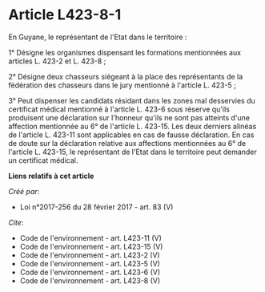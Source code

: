 # Article L423-8-1

En Guyane, le représentant de l'Etat dans le territoire : 

1° Désigne les organismes dispensant les formations mentionnées aux articles L. 423-2 et L. 423-8 ; 

2° Désigne deux chasseurs siégeant à la place des représentants de la fédération des chasseurs dans le jury mentionné à
l'article L. 423-5 ; 

3° Peut dispenser les candidats résidant dans les zones mal desservies du certificat médical mentionné à l'article L. 423-6
sous réserve qu'ils produisent une déclaration sur l'honneur qu'ils ne sont pas atteints d'une affection mentionnée au 6° de
l'article L. 423-15. Les deux derniers alinéas de l'article L. 423-11 sont applicables en cas de fausse déclaration. En cas
de doute sur la déclaration relative aux affections mentionnées au 6° de l'article L. 423-15, le représentant de l'Etat dans
le territoire peut demander un certificat médical.

**Liens relatifs à cet article**

_Créé par_:

  - Loi n°2017-256 du 28 février 2017 - art. 83 (V)

_Cite_:

  - Code de l'environnement - art. L423-11 (V)
  - Code de l'environnement - art. L423-15 (V)
  - Code de l'environnement - art. L423-2 (V)
  - Code de l'environnement - art. L423-5 (V)
  - Code de l'environnement - art. L423-6 (V)
  - Code de l'environnement - art. L423-8 (V)
